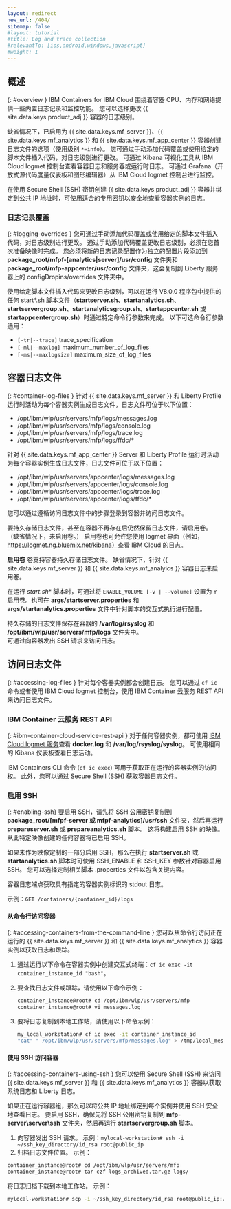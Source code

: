 ```yaml
---
layout: redirect
new_url: /404/
sitemap: false
#layout: tutorial
#title: Log and trace collection
#relevantTo: [ios,android,windows,javascript]
#weight: 1
---
```

<!-- NLS_CHARSET=UTF-8 -->
## 概述
{: #overview }
IBM Containers for IBM Cloud 围绕着容器 CPU、内存和网络提供一些内置日志记录和监控功能。 您可以选择更改 {{ site.data.keys.product_adj }} 容器的日志级别。

缺省情况下，已启用为 {{ site.data.keys.mf_server }}、{{ site.data.keys.mf_analytics }} 和 {{ site.data.keys.mf_app_center }} 容器创建日志文件的选项（使用级别 `*=info`）。 您可通过手动添加代码覆盖或使用给定的脚本文件插入代码，对日志级别进行更改。 可通过 Kibana 可视化工具从 IBM Cloud logmet 控制台查看容器日志和服务器或运行时日志。 可通过 Grafana（开放式源代码度量仪表板和图形编辑器）从 IBM Cloud logmet 控制台进行监控。

在使用 Secure Shell (SSH) 密钥创建 {{ site.data.keys.product_adj }} 容器并绑定到公共 IP 地址时，可使用适合的专用密钥以安全地查看容器实例的日志。

### 日志记录覆盖
{: #logging-overrides }
您可通过手动添加代码覆盖或使用给定的脚本文件插入代码，对日志级别进行更改。 通过手动添加代码覆盖更改日志级别，必须在您首次准备映像时完成。 您必须将新的日志记录配置作为独立的配置片段添加到 **package\_root/mfpf-[analytics|server]/usr/config** 文件夹和 **package_root/mfp-appcenter/usr/config** 文件夹，这会复制到 Liberty 服务器上的 configDropins/overrides 文件夹中。

使用给定脚本文件插入代码来更改日志级别，可以在运行 V8.0.0 程序包中提供的任何 start\*.sh 脚本文件（**startserver.sh**、**startanalytics.sh**、**startservergroup.sh**、**startanalyticsgroup.sh**、**startappcenter.sh** 或 **startappcentergroup.sh**）时通过特定命令行参数来完成。 以下可选命令行参数适用：

* `[-tr|--trace]` trace_specification
* `[-ml|--maxlog]` maximum\_number\_of\_log\_files
* `[-ms|--maxlogsize]` maximum\_size\_of\_log\_files

## 容器日志文件
{: #container-log-files }
针对 {{ site.data.keys.mf_server }} 和 Liberty Profile 运行时活动为每个容器实例生成日志文件，日志文件可位于以下位置：

* /opt/ibm/wlp/usr/servers/mfp/logs/messages.log
* /opt/ibm/wlp/usr/servers/mfp/logs/console.log
* /opt/ibm/wlp/usr/servers/mfp/logs/trace.log
* /opt/ibm/wlp/usr/servers/mfp/logs/ffdc/*

针对 {{ site.data.keys.mf_app_center }} Server 和 Liberty Profile 运行时活动为每个容器实例生成日志文件，日志文件可位于以下位置：

* /opt/ibm/wlp/usr/servers/appcenter/logs/messages.log
* /opt/ibm/wlp/usr/servers/appcenter/logs/console.log
* /opt/ibm/wlp/usr/servers/appcenter/logs/trace.log
* /opt/ibm/wlp/usr/servers/appcenter/logs/ffdc/*

您可以通过遵循访问日志文件中的步骤登录到容器并访问日志文件。

要持久存储日志文件，甚至在容器不再存在后仍然保留日志文件，请启用卷。 （缺省情况下，未启用卷。） 启用卷也可允许您使用 logmet 界面（例如，https://logmet.ng.bluemix.net/kibana）查看 IBM Cloud 的日志。

**启用卷**
卷支持容器持久存储日志文件。 缺省情况下，针对 {{ site.data.keys.mf_server }} 和 {{ site.data.keys.mf_analyics }} 容器日志未启用卷。

在运行 **start*.sh** 脚本时，可通过将 `ENABLE_VOLUME [-v | --volume]` 设置为 `Y` 启用卷。也可在 **args/startserver.properties** 和 **args/startanalytics.properties** 文件中针对脚本的交互式执行进行配置。

持久存储的日志文件保存在容器的 **/var/log/rsyslog** 和 **/opt/ibm/wlp/usr/servers/mfp/logs** 文件夹中。  
可通过向容器发出 SSH 请求来访问日志。

## 访问日志文件
{: #accessing-log-files }
针对每个容器实例都会创建日志。 您可以通过 `cf ic` 命令或者使用 IBM Cloud logmet 控制台，使用 IBM Container 云服务 REST API 来访问日志文件。

### IBM Container 云服务 REST API
{: #ibm-container-cloud-service-rest-api }
对于任何容器实例，都可使用 [IBM Cloud logmet 服务](https://logmet.ng.bluemix.net/kibana/)查看 **docker.log** 和 **/var/log/rsyslog/syslog**。 可使用相同的 Kibana 仪表板查看日志活动。

IBM Containers CLI 命令 (`cf ic exec`) 可用于获取正在运行的容器实例的访问权。 此外，您可以通过 Secure Shell (SSH) 获取容器日志文件。

### 启用 SSH
{: #enabling-ssh}
要启用 SSH，请先将 SSH 公用密钥复制到 **package_root/[mfpf-server 或 mfpf-analytics]/usr/ssh** 文件夹，然后再运行 **prepareserver.sh** 或 **prepareanalytics.sh** 脚本。 这将构建启用 SSH 的映像。 从此特定映像创建的任何容器将已启用 SSH。

如果未作为映像定制的一部分启用 SSH，那么在执行 **startserver.sh** 或 **startanalytics.sh** 脚本时可使用 SSH\_ENABLE 和 SSH\_KEY 参数针对容器启用 SSH。 您可以选择定制相关脚本 .properties 文件以包含关键内容。

容器日志端点获取具有指定的容器实例标识的 stdout 日志。

示例：`GET /containers/{container_id}/logs`

#### 从命令行访问容器
{: #accessing-containers-from-the-command-line }
您可以从命令行访问正在运行的 {{ site.data.keys.mf_server }} 和 {{ site.data.keys.mf_analytics }} 容器实例以获取日志和跟踪。

1. 通过运行以下命令在容器实例中创建交互式终端：`cf ic exec -it container_instance_id "bash"`。
2. 要查找日志文件或跟踪，请使用以下命令示例：

   ```bash
   container_instance@root# cd /opt/ibm/wlp/usr/servers/mfp
   container_instance@root# vi messages.log
   ```

3. 要将日志复制到本地工作站，请使用以下命令示例：

   ```bash
   my_local_workstation# cf ic exec -it container_instance_id
   "cat" " /opt/ibm/wlp/usr/servers/mfp/messages.log" > /tmp/local_messages.log
   ```

#### 使用 SSH 访问容器
{: #accessing-containers-using-ssh }
您可以使用 Secure Shell (SSH) 来访问 {{ site.data.keys.mf_server }} 和 {{ site.data.keys.mf_analytics }} 容器以获取系统日志和 Liberty 日志。

如果正在运行容器组，那么可以将公共 IP 地址绑定到每个实例并使用 SSH 安全地查看日志。 要启用 SSH，确保先将 SSH 公用密钥复制到 **mfp-server\server\ssh** 文件夹，然后再运行 **startservergroup.sh** 脚本。

1. 向容器发出 SSH 请求。 示例：`mylocal-workstation# ssh -i ~/ssh_key_directory/id_rsa root@public_ip`
2. 归档日志文件位置。 示例：

```bash
container_instance@root# cd /opt/ibm/wlp/usr/servers/mfp
container_instance@root# tar czf logs_archived.tar.gz logs/
```

将日志归档下载到本地工作站。 示例：

```bash
mylocal-workstation# scp -i ~/ssh_key_directory/id_rsa root@public_ip:/opt/ibm/wlp/usr/servers/mfp/logs_archived.tar.gz /local_workstation_dir/target_location/
```
